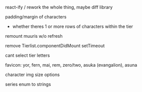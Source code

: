 react-ify / rework the whole thing, maybe diff library

padding/margin of characters
- whether theres 1 or more rows of characters within the tier

remount muuris w/o refresh

remove Tierlist.componentDidMount setTimeout

cant select tier letters

favicon: yor, fern, mai, rem, zero/two, asuka (evangalion), asuna

character img size options

series enum to strings
